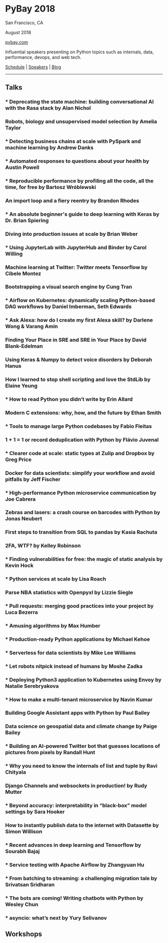 # PyBay 2018

San Francisco, CA

August 2018

[pybay.com](https://pybay.com/)

Influential speakers presenting on Python topics such as internals, data, performance, devops, and web tech.

[Schedule](https://pybay.com/schedule/) |
[Speakers](https://pybay.com/our-speakers/) |
[Blog](https://medium.com/pybay)

---

## Talks

### * Deprecating the state machine: building conversational AI with the Rasa stack by Alan Nichol
### Robots, biology and unsupervised model selection by Amelia Taylor
### * Detecting business chains at scale with PySpark and machine learning by Andrew Danks
### * Automated responses to questions about your health by Austin Powell
### * Reproducible performance by profiling all the code, all the time, for free by Bartosz Wróblewski
### An import loop and a fiery reentry by Brandon Rhodes
### * An absolute beginner's guide to deep learning with Keras by Dr. Brian Spiering
### Diving into production issues at scale by Brian Weber
### * Using JupyterLab with JupyterHub and Binder by Carol Willing
### Machine learning at Twitter: Twitter meets Tensorflow by Cibele Montez
### Bootstrapping a visual search engine by Cung Tran
### * Airflow on Kubernetes: dynamically scaling Python-based DAG workflows by Daniel Imberman, Seth Edwards
### * Ask Alexa: how do I create my first Alexa skill? by Darlene Wong & Varang Amin
### Finding Your Place in SRE and SRE in Your Place by David Blank-Edelman
### Using Keras & Numpy to detect voice disorders by Deborah Hanus
### How I learned to stop shell scripting and love the StdLib by Elaine Yeung
### * How to read Python you didn’t write by Erin Allard
### Modern C extensions: why, how, and the future by Ethan Smith
### * Tools to manage large Python codebases by Fabio Fleitas
### 1 + 1 = 1 or record deduplication with Python by Flávio Juvenal
### * Clearer code at scale: static types at Zulip and Dropbox by Greg Price
### Docker for data scientists: simplify your workflow and avoid pitfalls by Jeff Fischer
### * High-performance Python microservice communication by Joe Cabrera
### Zebras and lasers: a crash course on barcodes with Python by Jonas Neubert
### First steps to transition from SQL to pandas by Kasia Rachuta
### 2FA, WTF? by Kelley Robinson
### * Finding vulnerabilities for free: the magic of static analysis by Kevin Hock
### * Python services at scale by Lisa Roach
### Parse NBA statistics with Openpyxl by Lizzie Siegle
### * Pull requests: merging good practices into your project by Luca Bezerra
### * Amusing algorithms by Max Humber
### * Production-ready Python applications by Michael Kehoe
### * Serverless for data scientists by Mike Lee Williams
### * Let robots nitpick instead of humans by Moshe Zadka
### * Deploying Python3 application to Kubernetes using Envoy by Natalie Serebryakova
### * How to make a multi-tenant microservice by Navin Kumar
### Building Google Assistant apps with Python by Paul Bailey
### Data science on geospatial data and climate change by Paige Bailey
### * Building an AI-powered Twitter bot that guesses locations of pictures from pixels by Randall Hunt
### * Why you need to know the internals of list and tuple by Ravi Chityala
### Django Channels and websockets in production! by Rudy Mutter
### * Beyond accuracy: interpretability in “black-box” model settings by Sara Hooker
### How to instantly publish data to the internet with Datasette by Simon Willison
### * Recent advances in deep learning and Tensorflow by Sourabh Bajaj
### * Service testing with Apache Airflow by Zhangyuan Hu
### * From batching to streaming: a challenging migration tale by Srivatsan Sridharan
### * The bots are coming! Writing chatbots with Python by Wesley Chun
### * asyncio: what’s next by Yury Selivanov

## Workshops
